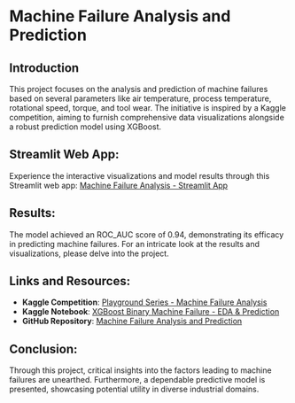 # Machine Failure Analysis and Prediction

## Introduction
This project focuses on the analysis and prediction of machine failures based on several parameters like air temperature, process temperature, rotational speed, torque, and tool wear. The initiative is inspired by a Kaggle competition, aiming to furnish comprehensive data visualizations alongside a robust prediction model using XGBoost.

## Streamlit Web App:
Experience the interactive visualizations and model results through this Streamlit web app:
[Machine Failure Analysis - Streamlit App](https://machine-failure-analysis-and-prediction-ezexygqdwfunpysydhappe.streamlit.app)

## Results:
The model achieved an ROC_AUC score of 0.94, demonstrating its efficacy in predicting machine failures. For an intricate look at the results and visualizations, please delve into the project.

## Links and Resources:
* **Kaggle Competition**: [Playground Series - Machine Failure Analysis](https://www.kaggle.com/competitions/playground-series-s3e17)
* **Kaggle Notebook**: [XGBoost Binary Machine Failure - EDA & Prediction](https://www.kaggle.com/code/icliu30/xgboost-binary-machine-failure-eda-prediction)
* **GitHub Repository**: [Machine Failure Analysis and Prediction](https://github.com/ICLiu30/Machine-Failure-Analysis-and-Prediction/tree/main)

## Conclusion:
Through this project, critical insights into the factors leading to machine failures are unearthed. Furthermore, a dependable predictive model is presented, showcasing potential utility in diverse industrial domains.
